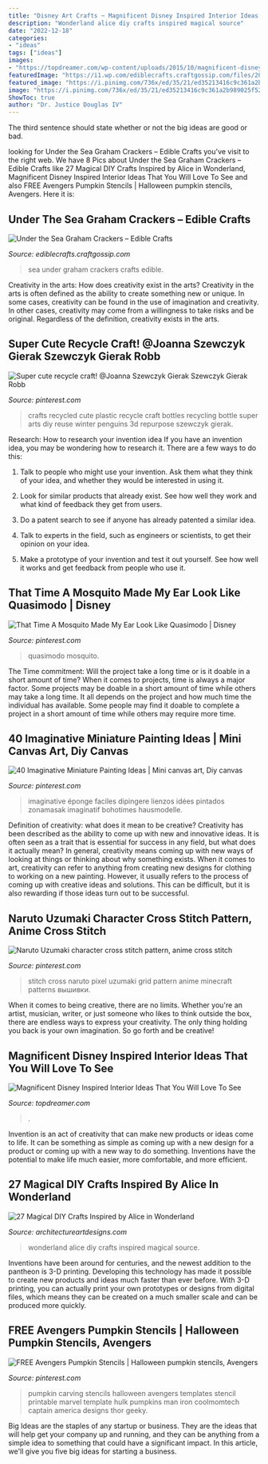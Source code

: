 ```yaml
---
title: "Disney Art Crafts ~ Magnificent Disney Inspired Interior Ideas That You Will Love To See"
description: "Wonderland alice diy crafts inspired magical source"
date: "2022-12-18"
categories:
- "ideas"
tags: ["ideas"]
images:
- "https://topdreamer.com/wp-content/uploads/2015/10/magnificent-disney-decor-ideas.jpg"
featuredImage: "https://i1.wp.com/ediblecrafts.craftgossip.com/files/2016/01/Under-the-Sea-Graham-Crackers.jpg?fit=600,800"
featured_image: "https://i.pinimg.com/736x/ed/35/21/ed35213416c9c361a2b989025f522e65.jpg"
image: "https://i.pinimg.com/736x/ed/35/21/ed35213416c9c361a2b989025f522e65.jpg"
ShowToc: true
author: "Dr. Justice Douglas IV"
---
```



The third sentence should state whether or not the big ideas are good or bad.

	

		
looking for Under the Sea Graham Crackers – Edible Crafts you've visit to the right web. We have 8 Pics about Under the Sea Graham Crackers – Edible Crafts like 27 Magical DIY Crafts Inspired by Alice in Wonderland, Magnificent Disney Inspired Interior Ideas That You Will Love To See and also FREE Avengers Pumpkin Stencils | Halloween pumpkin stencils, Avengers. Here it is:
		
    
## Under The Sea Graham Crackers – Edible Crafts

<img loading=lazy src="https://i1.wp.com/ediblecrafts.craftgossip.com/files/2016/01/Under-the-Sea-Graham-Crackers.jpg?fit=600,800" onerror="this.onerror=null;this.src='https://tse1.mm.bing.net/th?id=OIP.nOFoFoNlhHWraWEURspINAHaJ4&amp;pid=15.1';" alt="Under the Sea Graham Crackers – Edible Crafts">

_Source: ediblecrafts.craftgossip.com_

>sea under graham crackers crafts edible. 

	

Creativity in the arts: How does creativity exist in the arts?
Creativity in the arts is often defined as the ability to create something new or unique. In some cases, creativity can be found in the use of imagination and creativity. In other cases, creativity may come from a willingness to take risks and be original. Regardless of the definition, creativity exists in the arts.

    
## Super Cute Recycle Craft! @Joanna Szewczyk Gierak Szewczyk Gierak Robb

<img loading=lazy src="https://i.pinimg.com/736x/f6/3d/59/f63d5919019ee4280087286719485051--recycle-crafts-repurpose.jpg" onerror="this.onerror=null;this.src='https://tse3.mm.bing.net/th?id=OIP.ZQU-goWBdWhsPL54y-mcvwHaJ3&amp;pid=15.1';" alt="Super cute recycle craft! @Joanna Szewczyk Gierak Szewczyk Gierak Robb">

_Source: pinterest.com_

>crafts recycled cute plastic recycle craft bottles recycling bottle super arts diy reuse winter penguins 3d repurpose szewczyk gierak. 

	

Research: How to research your invention idea
If you have an invention idea, you may be wondering how to research it. There are a few ways to do this:
1. Talk to people who might use your invention. Ask them what they think of your idea, and whether they would be interested in using it.

2. Look for similar products that already exist. See how well they work and what kind of feedback they get from users.

3. Do a patent search to see if anyone has already patented a similar idea.

4. Talk to experts in the field, such as engineers or scientists, to get their opinion on your idea.

5. Make a prototype of your invention and test it out yourself. See how well it works and get feedback from people who use it.

    
## That Time A Mosquito Made My Ear Look Like Quasimodo | Disney

<img loading=lazy src="https://i.pinimg.com/736x/a0/a9/b0/a0a9b04f6276a0963139f1c4ec2bf4d3.jpg" onerror="this.onerror=null;this.src='https://tse3.mm.bing.net/th?id=OIP.dItaGZtSWQPOi3KRnyowiwHaKl&amp;pid=15.1';" alt="That Time A Mosquito Made My Ear Look Like Quasimodo | Disney">

_Source: pinterest.com_

>quasimodo mosquito. 

	

The Time commitment: Will the project take a long time or is it doable in a short amount of time?
When it comes to projects, time is always a major factor. Some projects may be doable in a short amount of time while others may take a long time. It all depends on the project and how much time the individual has available. Some people may find it doable to complete a project in a short amount of time while others may require more time.

    
## 40 Imaginative Miniature Painting Ideas | Mini Canvas Art, Diy Canvas

<img loading=lazy src="https://i.pinimg.com/736x/4d/3a/e4/4d3ae4835310a1579ffbe8378bb2220a.jpg" onerror="this.onerror=null;this.src='https://tse4.mm.bing.net/th?id=OIP.Afq3tkLVCA8Xt0YUQuuh0AHaJ4&amp;pid=15.1';" alt="40 Imaginative Miniature Painting Ideas | Mini canvas art, Diy canvas">

_Source: pinterest.com_

>imaginative éponge faciles dipingere lienzos idées pintados zonamasak imaginatif bohotimes hausmodelle. 

	

Definition of creativity: what does it mean to be creative?
Creativity has been described as the ability to come up with new and innovative ideas. It is often seen as a trait that is essential for success in any field, but what does it actually mean? In general, creativity means coming up with new ways of looking at things or thinking about why something exists. When it comes to art, creativity can refer to anything from creating new designs for clothing to working on a new painting. However, it usually refers to the process of coming up with creative ideas and solutions. This can be difficult, but it is also rewarding if those ideas turn out to be successful.

    
## Naruto Uzumaki Character Cross Stitch Pattern, Anime Cross Stitch

<img loading=lazy src="https://i.pinimg.com/736x/64/cd/5c/64cd5cb965538bb5a8de61374ed06da9--naruto-uzumaki-cross-stitch-patterns.jpg" onerror="this.onerror=null;this.src='https://tse3.mm.bing.net/th?id=OIP.zuDTT5S93Jtr3a4h1nVqEAHaOO&amp;pid=15.1';" alt="Naruto Uzumaki character cross stitch pattern, anime cross stitch">

_Source: pinterest.com_

>stitch cross naruto pixel uzumaki grid pattern anime minecraft patterns вышивки. 

	

When it comes to being creative, there are no limits. Whether you're an artist, musician, writer, or just someone who likes to think outside the box, there are endless ways to express your creativity. The only thing holding you back is your own imagination. So go forth and be creative!

    
## Magnificent Disney Inspired Interior Ideas That You Will Love To See

<img loading=lazy src="https://topdreamer.com/wp-content/uploads/2015/10/magnificent-disney-decor-ideas.jpg" onerror="this.onerror=null;this.src='https://tse1.mm.bing.net/th?id=OIP.0fFq1LPmFrdFB0B-LmGVnAHaD3&amp;pid=15.1';" alt="Magnificent Disney Inspired Interior Ideas That You Will Love To See">

_Source: topdreamer.com_

>. 

	

Invention is an act of creativity that can make new products or ideas come to life. It can be something as simple as coming up with a new design for a product or coming up with a new way to do something. Inventions have the potential to make life much easier, more comfortable, and more efficient.

    
## 27 Magical DIY Crafts Inspired By Alice In Wonderland

<img loading=lazy src="https://www.architectureartdesigns.com/wp-content/uploads/2014/01/758.jpg" onerror="this.onerror=null;this.src='https://tse4.mm.bing.net/th?id=OIP.TzJrFReunmstwpTC2c6kRAHaJh&amp;pid=15.1';" alt="27 Magical DIY Crafts Inspired by Alice in Wonderland">

_Source: architectureartdesigns.com_

>wonderland alice diy crafts inspired magical source. 

	

Inventions have been around for centuries, and the newest addition to the pantheon is 3-D printing. Developing this technology has made it possible to create new products and ideas much faster than ever before. With 3-D printing, you can actually print your own prototypes or designs from digital files, which means they can be created on a much smaller scale and can be produced more quickly.

    
## FREE Avengers Pumpkin Stencils | Halloween Pumpkin Stencils, Avengers

<img loading=lazy src="https://i.pinimg.com/736x/ed/35/21/ed35213416c9c361a2b989025f522e65.jpg" onerror="this.onerror=null;this.src='https://tse2.mm.bing.net/th?id=OIP.bQGS3MnW347Lqx36gFDd_QHaLX&amp;pid=15.1';" alt="FREE Avengers Pumpkin Stencils | Halloween pumpkin stencils, Avengers">

_Source: pinterest.com_

>pumpkin carving stencils halloween avengers templates stencil printable marvel template hulk pumpkins man iron coolmomtech captain america designs thor geeky. 

	

Big Ideas are the staples of any startup or business. They are the ideas that will help get your company up and running, and they can be anything from a simple idea to something that could have a significant impact. In this article, we'll give you five big ideas for starting a business.

